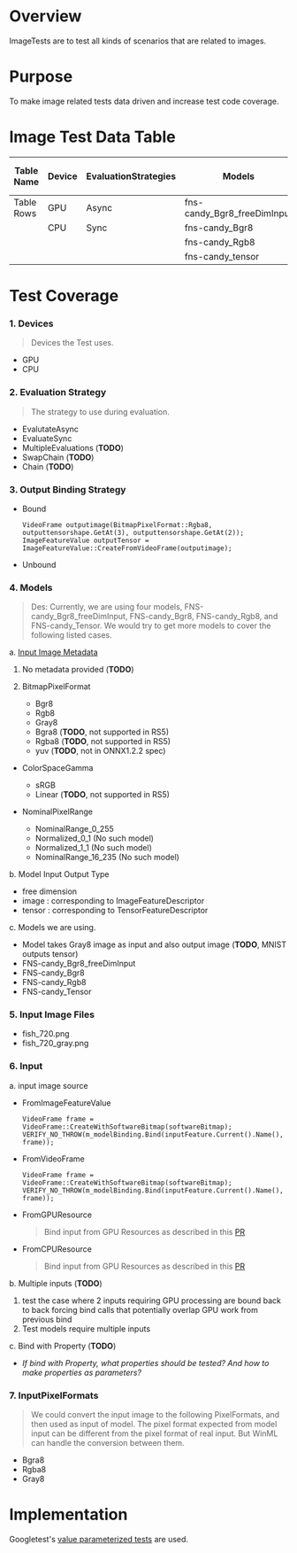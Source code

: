 
# Overview

ImageTests are to test all kinds of scenarios that are related to images.

# Purpose

To make image related tests data driven and increase test code coverage.

# Image Test Data Table

|Table Name    |   Device     |EvaluationStrategies|Models                     |Input Files      |Output Binding Strategies|Input Image Sources  |InputPixelFormats|
|--------------|--------------|--------------------|---------------------------|-----------------|-------------------------|---------------------|-----------------|
|Table Rows    |GPU           |Async               |fns-candy_Bgr8_freeDimInput|fish_720.png     |Bound                    |FromImageFeatureValue|Bgra8
|              |CPU           |Sync                |fns-candy_Bgr8             |fish_720_Gray.png|Unbound                  |FromVideoFrame       |Rgba8
|              |              |                    |fns-candy_Rgb8             |                 |                         |FromCPUResource      |Gray8
|              |              |                    |fns-candy_tensor           |                 |                         |FromGPUResource      |

# Test Coverage

### 1. Devices

> Devices the Test uses.
* GPU
* CPU

### 2. Evaluation Strategy
> The strategy to use during evaluation.

* EvalutateAsync
* EvaluateSync
* MultipleEvaluations (**TODO**)
* SwapChain (**TODO**)
* Chain (**TODO**)

### 3. Output Binding Strategy

* Bound
	```
	VideoFrame outputimage(BitmapPixelFormat::Rgba8, outputtensorshape.GetAt(3), outputtensorshape.GetAt(2));
	ImageFeatureValue outputTensor = ImageFeatureValue::CreateFromVideoFrame(outputimage);
	```

* Unbound

### 4. Models
> Des: Currently, we are using four models, FNS-candy_Bgr8_freeDimInput, FNS-candy_Bgr8, FNS-candy_Rgb8, and FNS-candy_Tensor. We would try to get more models to cover the following listed cases.

a. [Input Image Metadata](https://github.com/onnx/onnx/blob/main/docs/MetadataProps.md)

1.  No metadata provided (**TODO**)
2. BitmapPixelFormat

	* Bgr8
	* Rgb8
	* Gray8
	* Bgra8 (**TODO**, not supported in RS5)
	* Rgba8 (**TODO**, not supported in RS5)
	* yuv (**TODO**, not in ONNX1.2.2 spec)

* ColorSpaceGamma
	* sRGB
	* Linear (**TODO**, not supported in RS5)

* NominalPixelRange
	*  NominalRange_0_255
	* Normalized_0_1 (No such model)
	* Normalized_1_1 (No such model)
	* NominalRange_16_235 (No such model)

b. Model Input Output Type
* free dimension
* image  :  corresponding to ImageFeatureDescriptor
* tensor  : corresponding to TensorFeatureDescriptor

c. Models we are using.

* Model takes Gray8 image as input and also output image (**TODO**, MNIST outputs tensor)
* FNS-candy_Bgr8_freeDimInput
* FNS-candy_Bgr8
* FNS-candy_Rgb8
* FNS-candy_Tensor


### 5. Input Image Files

* fish_720.png
* fish_720_gray.png

### 6. Input

a. input image source

* FromImageFeatureValue
	```
	VideoFrame frame = VideoFrame::CreateWithSoftwareBitmap(softwareBitmap);
    VERIFY_NO_THROW(m_modelBinding.Bind(inputFeature.Current().Name(), frame));
    ```

* FromVideoFrame
    ```
	VideoFrame frame = VideoFrame::CreateWithSoftwareBitmap(softwareBitmap);
    VERIFY_NO_THROW(m_modelBinding.Bind(inputFeature.Current().Name(), frame));
    ```

* FromGPUResource
    > Bind input from GPU Resources as described in this [PR](https://mscodehub.visualstudio.com/_git/WindowsAI/pullrequest/4542?_a=overview)

* FromCPUResource
    > Bind input from GPU Resources as described in this [PR](https://mscodehub.visualstudio.com/_git/WindowsAI/pullrequest/4507?_a=overview)

b. Multiple inputs (**TODO**)
1. test the case where 2 inputs requiring GPU processing are bound back to back forcing bind calls that potentially overlap GPU work from previous bind
2. Test models require multiple inputs

c. Bind with Property (**TODO**)
* _If bind with Property, what properties should be tested? And how to make properties as parameters?_

### 7. InputPixelFormats
> We could convert the input image to the following PixelFormats, and then used as input of model. The pixel format expected from model input can be different from the pixel format of real input. But WinML can handle the conversion between them.

* Bgra8
* Rgba8
* Gray8

# Implementation
Googletest's [value parameterized tests](https://github.com/google/googletest/blob/master/googletest/docs/advanced.md#value-parameterized-tests) are used.
